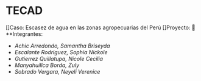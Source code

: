 # **TECAD**
[]Caso: Escasez de agua en las zonas agropecuarias del Perú
[]Proyecto:
:notebook_with_decorative_cover: **Integrantes:
* *Achic Arredondo, Samantha Briseyda*
* *Escalante Rodriguez, Sophia Nickole*
* *Gutierrez Quillatupa, Nicole Cecilia*
* *Manyahuillca Borda, Zuly*
* *Sobrado Vergara, Neyeli Verenice*

